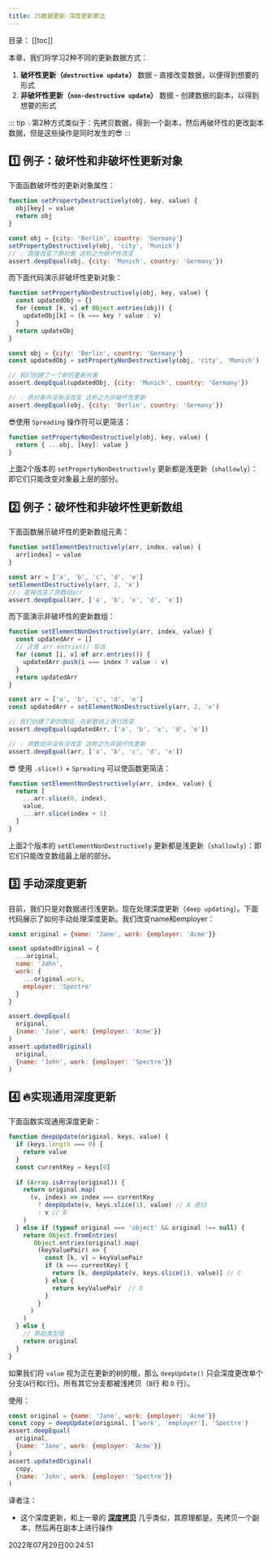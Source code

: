 ```yaml
---
title: JS数据更新-深度更新算法
---
```

目录：
[[toc]]


本章，我们将学习2种不同的更新数据方式：

1. **破坏性更新（`destructive update`）** 数据 - 直接改变数据，以便得到想要的形式
2. **非破坏性更新（`non-destructive update`）** 数据 - 创建数据的副本，以得到想要的形式

::: tip
💡第2种方式类似于：先拷贝数据，得到一个副本，然后再破坏性的更改副本数据，但是这些操作是同时发生的😎
:::


<p id="1"></p>



## 1️⃣ 例子：破坏性和非破坏性更新对象

下面函数破坏性的更新对象属性：

```js {8}
function setPropertyDestructively(obj, key, value) {
  obj[key] = value
  return obj
}

const obj = {city: 'Berlin', country: 'Germany'}
setPropertyDestructively(obj, 'city', 'Munich')
// 💡 直接改变了原对象 这称之为破坏性改变
assert.deepEqual(obj, {city: 'Munich', country: 'Germany'})
```

而下面代码演示非破坏性更新对象：

```js {12,15}
function setPropertyNonDestructively(obj, key, value) {
  const updatedObj = {}
  for (const [k, v] of Object.entries(obj)) {
    updateObj[k] = (k === key ? value : v)
  }
  return updateObj
}

const obj = {city: 'Berlin', country: 'Germany'}
const updatedObj = setPropertyNonDestructively(obj, 'city', 'Munich')

// 我们创建了一个新的更新对象
assert.deepEqual(updatedObj, {city: 'Munich', country: 'Germany'})

// 💡 原对象并没有没改变 这称之为非破坏性更新
assert.deepEqual(obj, {city: 'Berlin', country: 'Germany'})
```

😎使用 `Spreading` 操作符可以更简洁：

```js
function setPropertyNonDestructively(obj, key, value) {
  return { ...obj, [key]: value }
}
```

上面2个版本的 `setPropertyNonDestructively` 更新都是浅更新（`shallowly`）：即它们只能改变对象最上层的部分。



<p id="2"></p>



## 2️⃣ 例子：破坏性和非破坏性更新数组

下面函数展示破坏性的更新数组元素：

```js
function setElementDestructively(arr, index, value) {
  arr[index] = value
}

const arr = ['a', 'b', 'c', 'd', 'e']
setElementDestructively(arr, 2, 'x')
//💡 直接改变了原数组arr
assert.deepEqual(arr, ['a', 'b', 'x', 'd', 'e'])
```

而下面演示非破坏性的更新数组：

```js {13,16}
function setElementNonDestructively(arr, index, value) {
  const updatedArr = []
  // 注意 arr.entries() 写法
  for (const [i, v] of arr.entries()) {
    updatedArr.push(i === index ? value : v)
  }
  return updatedArr
}

const arr = ['a', 'b', 'c', 'd', 'e']
const updatedArr = setElementNonDestructively(arr, 2, 'x')

// 我们创建了新的数组，在新数组上进行改变
assert.deepEqual(updatedArr, ['a', 'b', 'x', 'd', 'e'])

// 💡 原数组并没有没改变 这称之为非破坏性更新
assert.deepEqual(arr, ['a', 'b', 'c', 'd', 'e'])
```

😎 使用 `.slice()` + `Spreading` 可以使函数更简洁：

```js
function setElementNonDestructively(arr, index, value) {
  return [
    ...arr.slice(0, index),
    value,
    ...arr.slice(index + 1)
  ]
}
```

上面2个版本的 `setElementNonDestructively` 更新都是浅更新（`shallowly`）：即它们只能改变数组最上层的部分。



<p id="3"></p>



## 3️⃣ 手动深度更新

目前，我们只是对数据进行浅更新。现在处理深度更新（`deep updating`）。下面代码展示了如何手动处理深度更新。我们改变name和employer：

```js {4,7}
const original = {name: 'Jane', work: {employer: 'Acme'}}

const updatedOriginal = {
  ...original,
  name: 'John',
  work: {
    ...original.work,
    employer: 'Spectre'
  }
}

assert.deepEqual(
  original,
  {name: 'Jane', work: {employer: 'Acme'}}
)
assert.updatedOriginal(
  original,
  {name: 'John', work: {employer: 'Spectre'}}
)
```



<p id="4"></p>



## 4️⃣ 🔥实现通用深度更新

下面函数实现通用深度更新：

```js
function deepUpdate(original, keys, value) {
  if (keys.length === 0) {
    return value
  }
  const currentKey = keys[0]
  
  if (Array.isArray(original)) {
    return original.map(
      (v, index) => index === currentKey
      	? deepUpdate(v, keys.slice(1), value) // A 递归
      	: v // B
    )
  } else if (typeof original === 'object' && original !== null) {
    return Object.fromEntries(
       Object.entries(original).map(
        (keyValuePair) => {
          const [k, v] = keyValuePair
          if (k === currentKey) {
            return [k, deepUpdate(v, keys.slice(1), value)] // C
          } else {
            return keyValuePair  // D
          }
        }
      )
    )
  } else {
    // 原始类型值
    return original
  }
}
```

如果我们将 `value` 视为正在更新的树的根，那么 `deepUpdate()` 只会深度更改单个分支(`A`行和`C`行)。所有其它分支都被浅拷贝（`B`行 和 `D` 行）。

使用：

```js
const original = {name: 'Jane', work: {employer: 'Acme'}}
const copy = deepUpdate(original, ['work', 'employer'], 'Spectre')
assert.deepEqual(
  original,
  {name: 'Jane', work: {employer: 'Acme'}}
)
assert.updatedOriginal(
  copy,
  {name: 'John', work: {employer: 'Spectre'}}
)
```

译者注：

- 这个深度更新，和上一章的 **[深度拷贝](./Copying-objects-and-arrays)** 几乎类似，其原理都是，先拷贝一个副本，然后再在副本上进行操作



2022年07月29日00:24:51
